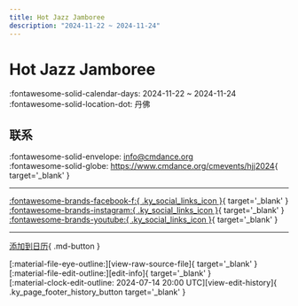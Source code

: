 ```yaml
---
title: Hot Jazz Jamboree
description: "2024-11-22 ~ 2024-11-24"
---
```


# Hot Jazz Jamboree 

:fontawesome-solid-calendar-days: 2024-11-22 ~ 2024-11-24  
:fontawesome-solid-location-dot: 丹佛  

## 联系

:fontawesome-solid-envelope: <info@cmdance.org>  
:fontawesome-solid-globe: <https://www.cmdance.org/cmevents/hjj2024>{ target='_blank' }  

---

 [:fontawesome-brands-facebook-f:{ .ky_social_links_icon }](https://www.facebook.com/cmdancedenver){ target='_blank' } [:fontawesome-brands-instagram:{ .ky_social_links_icon }](https://instagram.com/communitymindeddance){ target='_blank' } [:fontawesome-brands-youtube:{ .ky_social_links_icon }](https://youtube.com/@communitymindeddance){ target='_blank' }

---

[添加到日历](https://swing.news/ics/zh-Hans/2024/en_US/hot-jazz-jamboree-2024.ics){ .md-button }

<div class="ky_page_footer" markdown>
<div class="ky_page_footer_trailing" markdown="span">
[:material-file-eye-outline:][view-raw-source-file]{ target='_blank' }
[:material-file-edit-outline:][edit-info]{ target='_blank' }
</div>
<div class="ky_page_footer_leading" markdown="span">
[:material-clock-edit-outline: 2024-07-14 20:00 UTC][view-edit-history]{ .ky_page_footer_history_button target='_blank' }
</div>
</div>

[view-raw-source-file]: https://github.com/swingdance/events/blob/main/2024/en_US/hot-jazz-jamboree-2024.json "查看原始源文件"
[edit-info]: https://github.com/swingdance/events/issues/new?assignees=&labels=update+event&projects=&template=03-update_entity.yml&title=%5B2024%2Fen_US%5D%20Hot%20Jazz%20Jamboree&region=en_US&year=2024&id=hot-jazz-jamboree-2024&name=Hot%20Jazz%20Jamboree&org_id= "编辑信息"

[view-edit-history]: https://github.com/swingdance/events/commits/main/2024/en_US/hot-jazz-jamboree-2024.json "查看编辑历史"
